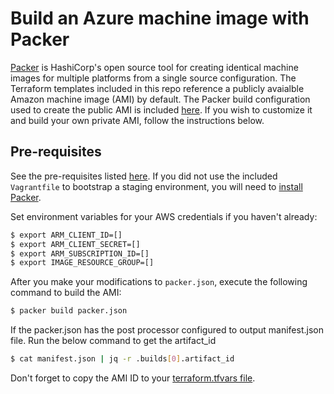 # Build an Azure machine image with Packer

[Packer](https://www.packer.io/intro/index.html) is HashiCorp's open source tool 
for creating identical machine images for multiple platforms from a single 
source configuration. The Terraform templates included in this repo reference a 
publicly avaialble Amazon machine image (AMI) by default. The Packer build 
configuration used to create the public AMI is included [here](./packer.json). 
If you wish to customize it and build your own private AMI, follow the 
instructions below.

## Pre-requisites

See the pre-requisites listed [here](../../README.md). If you did not use the 
included `Vagrantfile` to bootstrap a staging environment, you will need to 
[install Packer](https://www.packer.io/intro/getting-started/install.html).

Set environment variables for your AWS credentials if you haven't already:

```bash
$ export ARM_CLIENT_ID=[]
$ export ARM_CLIENT_SECRET=[]
$ export ARM_SUBSCRIPTION_ID=[]
$ export IMAGE_RESOURCE_GROUP=[]
```

After you make your modifications to `packer.json`, execute the following 
command to build the AMI:

```bash
$ packer build packer.json
```

If the packer.json has the post processor configured to output manifest.json file.  Run the below command to get the artifact_id
```bash
$ cat manifest.json | jq -r .builds[0].artifact_id 
```

Don't forget to copy the AMI ID to your [terraform.tfvars file](../env/us-east/terraform.tfvars).
